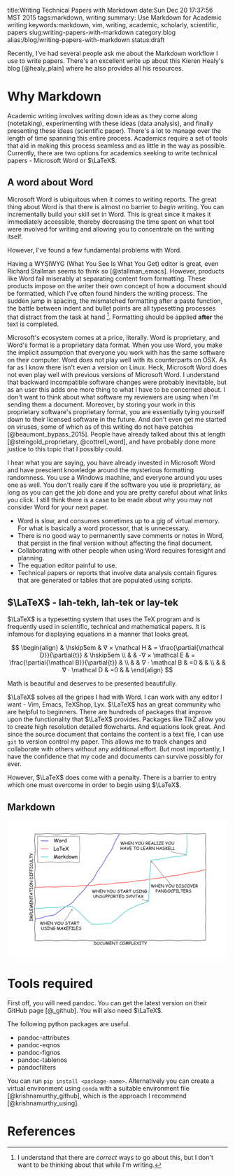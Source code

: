 title:Writing Technical Papers with Markdown
date:Sun Dec 20 17:37:56 MST 2015
tags:markdown, writing
summary: Use Markdown for Academic writing
keywords:markdown, vim, writing, academic, scholarly, scientific, papers
slug:writing-papers-with-markdown
category:blog 
alias:/blog/writing-papers-with-markdown
status:draft

Recently, I’ve had several people ask me about the Markdown workflow I use to write papers. 
There's an excellent write up about this Kieren Healy's blog [@healy_plain] where he also provides all his resources.

# Why Markdown

Academic writing involves writing down ideas as they come along (notetaking), experimenting with these ideas (data analysis), and finally presenting these ideas (scientific paper).
There's a lot to manage over the length of time spanning this entire process.
Academics require a set of tools that aid in making this process seamless and as little in the way as possible.
Currently, there are two options for academics seeking to write technical papers - Microsoft Word or $\LaTeX$.

## A word about Word 

Microsoft Word is ubiquitous when it comes to writing reports. 
The great thing about Word is that there is almost no barrier to *begin* writing.
You can incrementally build your skill set in Word.
This is great since it makes it immediately accessible, thereby decreasing the time spent on what tool were involved for writing and allowing you to concentrate on the writing itself.

However, I've found a few fundamental problems with Word. 

Having a WYSIWYG (What You See Is What You Get) editor is great, even Richard Stallman seems to think so [@stallman_emacs].
However, products like Word fail miserably at separating content from formatting.
These products impose on the writer their own concept of how a document should be formatted, which I've often found hinders the writing process.
The sudden jump in spacing, the mismatched formatting after a paste function, the battle between indent and bullet points are all typesetting processes that distract from the task at hand [^1].
Formatting should be applied **after** the text is completed.

Microsoft's ecosystem comes at a price, literally.
Word is proprietary, and Word's format is a proprietary data format.
When you use Word, you make the implicit assumption that everyone you work with has the same software on their computer. 
Word does not play well with its counterparts on OSX. 
As far as I know there isn't even a version on Linux. 
Heck, Microsoft Word does not even play well with previous versions of Microsoft Word.
I understand that backward incompatible software changes were probably inevitable, but as an user this adds one more thing to what I have to be concerned about.
I don't want to think about what software my reviewers are using when I'm sending them a document.
Moreover, by storing your work in this proprietary software's proprietary format, you are essentially tying yourself down to their licensed software in the future.
And don't even get me started on viruses, some of which as of this writing do not have patches [@beaumont_bypass_2015].
People have already talked about this at length [@steingold_proprietary, @cottrell_word], and have probably done more justice to this topic that I possibly could.

I hear what you are saying, you have already invested in Microsoft Word and have prescient knowledge around the mysterious formatting randomness.
You use a Windows machine, and everyone around you uses one as well.
You don't really care if the software you use is proprietary, as long as you can get the job done and you are pretty careful about what links you click. I still think there is a case to be made about why you may not consider Word for your next paper.

* Word is slow, and consumes sometimes up to a gig of virtual memory. For what is basically a word processor, that is unnecessary.
* There is no good way to permanently save comments or notes in Word, that persist in the final version without affecting the final document.
* Collaborating with other people when using Word requires foresight and planning. 
* The equation editor painful to use.
* Technical papers or reports that involve data analysis contain figures that are generated or tables that are populated using scripts.

## $\LaTeX$ - lah-tekh, lah-tek or lay-tek

$\LaTeX$ is a typesetting system that uses the TeX program and is frequently used in scientific, technical and mathematical papers.
It is infamous for displaying equations in a manner that looks great.

$$
\begin{align}
& \hskip5em & ∇ × \mathcal H & = \frac{\partial{\mathcal D}}{\partial{t}} & \hskip5em \\
& & -∇ × \mathcal E & = \frac{\partial{\mathcal B}}{\partial{t}} & \\
& & ∇ · \mathcal B & =0 & & \\
& & ∇ · \mathcal D & =0 & &
\end{align}
$$

Math is beautiful and deserves to be presented beautifully.

$\LaTeX$ solves all the gripes I had with Word. 
I can work with any editor I want - Vim, Emacs, TeXShop, Lyx.
$\LaTeX$ has an great community who are helpful to beginners.
There are hundreds of packages that improve upon the functionality that $\LaTeX$ provides.
Packages like TikZ allow you to create high resolution detailed flowcharts.
And equations look great. 
And since the source document that contains the content is a text file, I can use `git` to version control my paper.
This allows me to track changes and collaborate with others without any additional effort.
But most importantly, I have the confidence that my code and documents can survive possibly for ever.

However, $\LaTeX$ does come with a penalty.
There is a barrier to entry which one must overcome in order to begin using $\LaTeX$.

## Markdown

![My very scientific learning curve plot](/images/learningcurve.png)

# Tools required

First off, you will need pandoc. You can get the latest version on their GitHub page [@_github].
You will also need $\LaTeX$.

The following python packages are useful.

- pandoc-attributes
- pandoc-eqnos
- pandoc-fignos
- pandoc-tablenos
- pandocfilters

You can run `pip install <package-name>`. 
Alternatively you can create a virtual environment using `conda` with a suitable environment file [@krishnamurthy_github], which is the approach I recommend [@krishnamurthy_using].

# References

[^1]: I understand that there are *correct* ways to go about this, but I don't want to be thinking about that while I'm writing.
